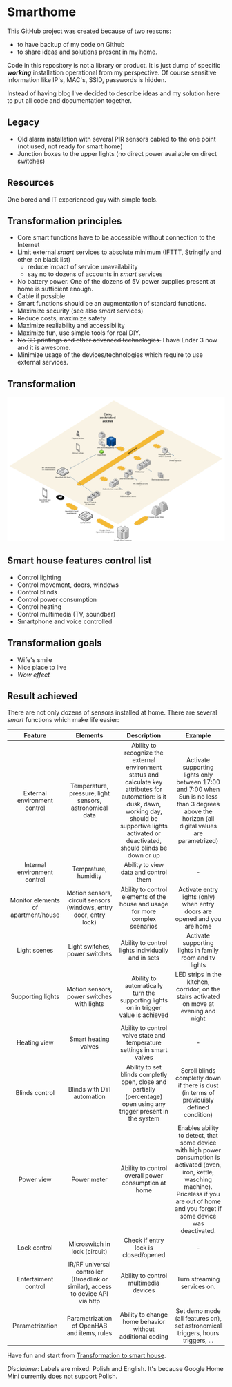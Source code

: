 # Smarthome

This GitHub project was created because of two reasons:

- to have backup of my code on Github
- to share ideas and solutions present in my home.

Code in this repository is not a library or product. It is just dump of specific **_working_** installation
operational from my perspective. Of course sensitive information like IP's, MAC's, SSID, passwords is hidden.

Instead of having blog I've decided to describe ideas and my solution here to put all code and documentation together.

## Legacy

- Old alarm installation with several PIR sensors cabled to the one point (not used, not ready for smart home)
- Junction boxes to the upper lights (no direct power available on direct switches)

## Resources

One bored and IT experienced guy with simple tools.

## Transformation principles

- Core smart functions have to be accessible without connection to the Internet
- Limit external _smart_ services to absolute minimum (IFTTT, Stringify and other on black list)
  - reduce impact of service unavailability
  - say no to dozens of accounts in _smart_ services
- No battery power. One of the dozens of 5V power supplies present at home is sufficient enough.
- Cable if possible
- Smart functions should be an augmentation of standard functions.
- Maximize security (see also _smart_ services)
- Reduce costs, maximize safety
- Maximize realiability and accessibility
- Maximize fun, use simple tools for real DIY.
- ~~No 3D printings and other advanced technologies.~~ I have Ender 3 now and it is awesome.
- Minimize usage of the devices/technologies which require to use external services.

## Transformation

![Architecture](/docs/images/arch-diagram.png)

## Smart house features control list

- Control lighting
- Control movement, doors, windows
- Control blinds
- Control power consumption
- Control heating
- Control multimedia (TV, soundbar)
- Smartphone and voice controlled

## Transformation goals

- Wife's smile
- Nice place to live
- _Wow effect_

## Result achieved

There are not only dozens of sensors installed at home. There are several _smart_ functions which make life easier:

|               Feature               |                                     Elements                                     |                                                                                                    Description                                                                                                     |                                                                                                   Example                                                                                                    |
| :---------------------------------: | :------------------------------------------------------------------------------: | :----------------------------------------------------------------------------------------------------------------------------------------------------------------------------------------------------------------: | :----------------------------------------------------------------------------------------------------------------------------------------------------------------------------------------------------------: |
|    External environment control     |             Temperature, pressure, light sensors, astronomical data              | Ability to recognize the external environment status and calculate key attributes for automation: is it dusk, dawn, working day, should be supportive lights activated or deactivated, should blinds be down or up |                              Activate supporting lights only between 17:00 and 7:00 when Sun is no less than 3 degrees above the horizon (all digital values are parametrized)                               |
|    Internal environment control     |                               Temprature, humidity                               |                                                                                       Ability to view data and control them                                                                                        |                                                                                                      -                                                                                                       |
| Monitor elements of apartment/house |        Motion sensors, circuit sensors (windows, entry door, entry lock)         |                                                                   Ability to control elements of the house and usage for more complex scenarios                                                                    |                                                                  Activate entry lights (only) when entry doors are opened and you are home                                                                   |
|            Light scenes             |                          Light switches, power switches                          |                                                                                 Ability to control lights individually and in sets                                                                                 |                                                                           Activate supporting lights in family room and tv lights                                                                            |
|          Supporting lights          |                    Motion sensors, power switches with lights                    |                                                                Ability to automatically turn the supporting lights on in trigger value is achieved                                                                 |                                                          LED strips in the kitchen, corridor, on the stairs activated on move at evening and night                                                           |
|            Heating view             |                               Smart heating valves                               |                                                                      Ability to control valve state and temperature settings in smart valves                                                                       |                                                                                                      -                                                                                                       |
|           Blinds control            |                            Blinds with DYI automation                            |                                                Ability to set blinds completly open, close and partially (percentage) open using any trigger present in the system                                                 |                                                          Scroll blinds completly down if there is dust (in terms of previouisly defined condition)                                                           |
|             Power view              |                                   Power meter                                    |                                                                                Ability to control overall power consumption at home                                                                                | Enables ability to detect, that some device with high power consumption is activated (oven, iron, kettle, wasching machine). Priceless if you are out of home and you forget if some device was deactivated. |
|            Lock control             |                          Microswitch in lock (circuit)                           |                                                                                        Check if entry lock is closed/opened                                                                                        |                                                                                                      -                                                                                                       |
|        Entertaiment control         | IR/RF universal controller (Broadlink or similar), access to device API via http |                                                                                       Ability to control multimedia devices                                                                                        |                                                                                         Turn streaming services on.                                                                                          |
|           Parametrization           |                   Parametrization of OpenHAB and items, rules                    |                                                                             Ability to change home behavior without additional coding                                                                              |                                                               Set demo mode (all features on), set astronomical triggers, hours triggers, ...                                                                |

Have fun and start from [Transformation to smart house](/docs/README.md).

_Disclaimer_: Labels are mixed: Polish and English. It's because Google Home Mini currently does not support Polish.
